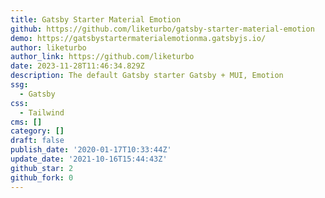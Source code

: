 ```yaml
---
title: Gatsby Starter Material Emotion
github: https://github.com/liketurbo/gatsby-starter-material-emotion
demo: https://gatsbystartermaterialemotionma.gatsbyjs.io/
author: liketurbo
author_link: https://github.com/liketurbo
date: 2023-11-28T11:46:34.829Z
description: The default Gatsby starter Gatsby + MUI, Emotion
ssg:
  - Gatsby
css:
  - Tailwind
cms: []
category: []
draft: false
publish_date: '2020-01-17T10:33:44Z'
update_date: '2021-10-16T15:44:43Z'
github_star: 2
github_fork: 0
---
```

